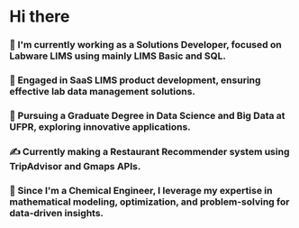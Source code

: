# Hi there

### 🔭 I'm currently working as a Solutions Developer, focused on Labware LIMS using mainly LIMS Basic and SQL.
### 🤔 Engaged in SaaS LIMS product development, ensuring effective lab data management solutions.
### 🌱 Pursuing a Graduate Degree in Data Science and Big Data at UFPR, exploring innovative applications. 
### ✍ Currently making a Restaurant Recommender system using TripAdvisor and Gmaps APIs.
### 🤯 Since I'm a Chemical Engineer, I leverage my expertise in mathematical modeling, optimization, and problem-solving for data-driven insights.
